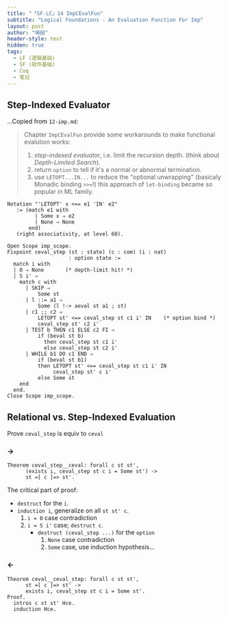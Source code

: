 ```yaml
---
title: "「SF-LC」14 ImpCEvalFun"
subtitle: "Logical Foundations - An Evaluation Function For Imp"
layout: post
author: "墒田"
header-style: text
hidden: true
tags:
  - LF (逻辑基础)
  - SF (软件基础)
  - Coq
  - 笔记
---
```



Step-Indexed Evaluator
----------------------

...Copied from `12-imp.md`:

> Chapter `ImpCEvalFun` provide some workarounds to make functional evalution works:
> 1. _step-indexed evaluator_, i.e. limit the recursion depth. (think about _Depth-Limited Search_). 
> 2. return `option` to tell if it's a normal or abnormal termination.
> 3. use `LETOPT...IN...` to reduce the "optional unwrapping" (basicaly Monadic binding `>>=`!)
>    this approach of `let-binding` became so popular in ML family.


```coq
Notation "'LETOPT' x <== e1 'IN' e2"
   := (match e1 with
         | Some x ⇒ e2
         | None ⇒ None
       end)
   (right associativity, at level 60).

Open Scope imp_scope.
Fixpoint ceval_step (st : state) (c : com) (i : nat)
                    : option state :=
  match i with
  | O ⇒ None       (* depth-limit hit! *)
  | S i' ⇒
    match c with
      | SKIP ⇒
          Some st
      | l ::= a1 ⇒
          Some (l !-> aeval st a1 ; st)
      | c1 ;; c2 ⇒
          LETOPT st' <== ceval_step st c1 i' IN    (* option bind *)
          ceval_step st' c2 i'
      | TEST b THEN c1 ELSE c2 FI ⇒
          if (beval st b)
            then ceval_step st c1 i'
            else ceval_step st c2 i'
      | WHILE b1 DO c1 END ⇒
          if (beval st b1)
          then LETOPT st' <== ceval_step st c1 i' IN
               ceval_step st' c i'
          else Some st
    end
  end.
Close Scope imp_scope.
```



Relational vs. Step-Indexed Evaluation
--------------------------------------

Prove `ceval_step` is equiv to `ceval`


### ->

```coq
Theorem ceval_step__ceval: forall c st st',
      (exists i, ceval_step st c i = Some st') ->
      st =[ c ]=> st'.
```

The critical part of proof:

- `destruct` for the `i`.
- `induction i`, generalize on all `st st' c`. 
  1. `i = 0` case contradiction
  2. `i = S i'` case;
     `destruct c`. 
      - `destruct (ceval_step ...)` for the `option`
        1. `None` case contradiction
        2. `Some` case, use induction hypothesis...
    

### <-

```coq
Theorem ceval__ceval_step: forall c st st',
      st =[ c ]=> st' ->
      exists i, ceval_step st c i = Some st'.
Proof.
  intros c st st' Hce.
  induction Hce.
```



